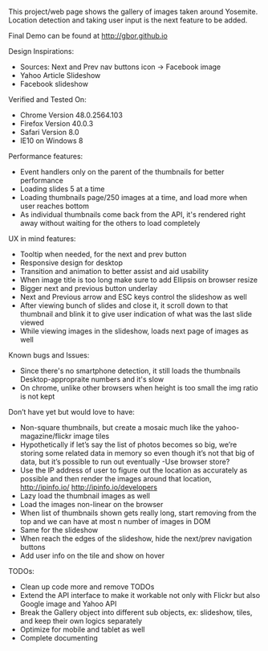 
This project/web page shows the gallery of images taken around Yosemite.  Location detection and taking user input is the next feature to be added.

Final Demo can be found at http://gbor.github.io

Design Inspirations:
- Sources: Next and Prev nav buttons icon -> Facebook image
- Yahoo Article Slideshow
- Facebook slideshow

Verified and Tested On:
- Chrome Version 48.0.2564.103
- Firefox Version 40.0.3
- Safari Version 8.0
- IE10 on Windows 8

Performance features:
- Event handlers only on the parent of the thumbnails for better performance
- Loading slides 5 at a time
- Loading thumbnails page/250 images at a time, and load more when user reaches bottom
- As individual thumbnails come back from the API, it's rendered right away without waiting for the others to load completely

UX in mind features:
- Tooltip when needed, for the next and prev button
- Responsive design for desktop
- Transition and animation to better assist and aid usability
- When image title is too long make sure to add Ellipsis on browser resize
- Bigger next and previous button underlay
- Next and Previous arrow and ESC keys control the slideshow as well
- After viewing bunch of slides and close it, it scroll down to that thumbnail and blink it to give user indication of what was the last slide viewed
- While viewing images in the slideshow, loads next page of images as well

Known bugs and Issues:
- Since there's no smartphone detection, it still loads the thumbnails Desktop-appropraite numbers and it's slow
- On chrome, unlike other browsers when height is too small the img ratio is not kept


Don’t have yet but would love to have:
- Non-square thumbnails, but create a mosaic much like the yahoo-magazine/flickr image tiles
- Hypothetically if let’s say the list of photos becomes so big, we’re storing some related data in memory so even though it’s not that big of data, but it’s possible to run out eventually  -Use browser store?
- Use the IP address of user to figure out the location as accurately as possible and then render the images around that location, http://ipinfo.io/  http://ipinfo.io/developers
- Lazy load the thumbnail images as well
- Load the images non-linear on the browser
- When list of thumbnails shown gets really long, start removing from the top and we can have at most n number of images in DOM
- Same for the slideshow
- When reach the edges of the slideshow, hide the next/prev navigation buttons
- Add user info on the tile and show on hover

TODOs:
- Clean up code more and remove TODOs
- Extend the API interface to make it workable not only with Flickr but also Google image and Yahoo API
- Break the Gallery object into different sub objects, ex: slideshow, tiles, and keep their own logics separately
- Optimize for mobile and tablet as well
- Complete documenting
